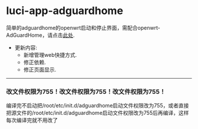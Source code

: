 # luci-app-adguardhome
简单的adguardhome的openwrt启动和停止界面，需配合openwrt-AdGuardHome，请点击[此处](https://github.com/happyzhang1995/openwrt-adguardhome).

- 更新内容:
  - 新增管理web快捷方式.
  - 修正依赖.
  - 修正页面显示.

---
### 改文件权限为755！改文件权限为755！改文件权限为755！

编译完不启动把/root/etc/init.d/adguardhome启动文件权限改为755，或者直接把源文件的/root/etc/init.d/adguardhome启动文件权限改为755后再编译，这样每次编译完就不用改了
